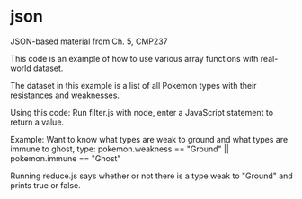 # json
JSON-based material from Ch. 5, CMP237

This code is an example of how to use various array functions with real-world dataset.

The dataset in this example is a list of all Pokemon types with their resistances and weaknesses.

Using this code:
  Run filter.js with node, enter a JavaScript statement to return a value.
  
  Example:  Want to know what types are weak to ground and what types are immune to ghost, type:
              pokemon.weakness == "Ground" || pokemon.immune == "Ghost"

Running reduce.js says whether or not there is a type weak to "Ground" and prints true or false.
